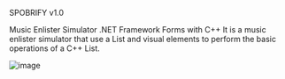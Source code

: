 SPOBRIFY v1.0

Music Enlister Simulator
.NET Framework Forms with C++
It is a music enlister simulator that use a List and visual elements to perform the basic operations of a C++ List.

![image](https://github.com/darmandoalcala/Spobrify/assets/151347713/79c295da-049a-4e6a-bfc0-99c2e69c1191)
